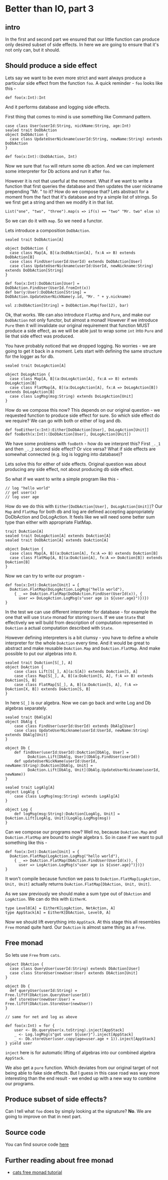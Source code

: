 # Better than IO, part 3 #
## intro ##
In the first and second part we ensured that our little function can produce only desired subset of side effects.
In here we are going to ensure that it's not only can, but it should.

## Should produce a side effect ##
Lets say we want to be even more strict and want always produce a particular side effect from the function `foo`.
A quick reminder - `foo` looks like this - 

    def foo(x:Int):Int
    
And it performs database and logging side effects. 

First thing that comes to mind is use something like Command pattern.

    case class User(userId:String, nickName:String, age:Int)
    sealed trait DoDbAction
    object DoDbAction {
      case class UpdateUserNickname(userId:String, newName:String) extends DoDbAction
    }

    def foo(x:Int):(DoDbAction, Int)
    
Now we sure that `foo` will return some db action. And we can implement some interpreter for Db actions and run it after `foo`. 

However it is not that userful at the moment. What if we want to write a function that first queries the database and then updates the user nickname prepending "Mr. " to it? How do we compose that?
Lets abstract for a moment from the fact that it's database and try a simple list of strings. 
So we first get a string and then we modify it in that list. 

    List("one", "two", "three").map(s => if(s) == "two" "Mr. two" else s)

So we can do it with `map`. So we need a functor. 

Lets introduce a composition `DoDbAction`.

    sealed trait DoDbAction[A]

    object DoDbAction {
      case class Map[A, B](a:DoDbAction[A], fx:A => B) extends DoDbAction[B]
      case class FindUser(userId:UserId) extends DoDbAction[User]
      case class UpdateUserNickname(userId:UserId, newNickname:String) extends DoDbAction[String]
    }
    
    def foo(x:Int):DoDbAction[User] = DoDbAction.FindUser(UserId.fromInt(x))
    def bar(y:User):DoDbAction[String] = DoDbAction.UpdateUserNickName(y.id, "Mr. " + y.nickname)
    
    val z:DoDbAction[String] = DoDbAction.Map(foo(12), bar)
    
Ok, that works. We can also introduce `FlatMap` and `Pure`, and make our `DoDbAction` not only functor, but almost a monad!
However if we introduce `Pure` then it will invalidate our original requirement that function MUST produce a side effect, as we will be able just to wrap some `int` into `Pure` and lie that side effect was produced.

You have probably noticed that we dropped logging. No worries - we are going to get it back in a moment.
Lets start with defining the same structure for the logger as for db.

    sealed trait DoLogAction[A]
    
    object DoLogAction {
      case class Map[A, B](a:DoLogAction[A], fx:A => B) extends DoLogAction[B]
      case class FlatMap[A, B](a:DoLogAction[A], fx:A => DoLogAction[B]) extends DoLogAction[B]
      case class LogMsg(msg:String) extends DoLogAction[Unit]
    }
    
How do we compose this now? This depends on our original question - we requested function to produce side effect for sure. 
So which side effect do we require? We can go with both or either of log and db.

    def fooEither(x:Int):Either[DoDbAction[User], DoLogAction[Unit]]
    def fooBoth(x:Int):(DoDbAction[User], DoLogAction[Unit])

We have some problems with `fooBoth` - how do we interpret this? First `_._1` and then `_._2` second side effect? Or vice versa? 
What if side effects are somewhat connected (e.g. log is logging into database)?

Lets solve this for either of side effects. Original question was about producing any side effect, not about producing db side effect.

So what if we want to write a simple program like this - 

    // log "hello world"
    // get user(x)
    // log user age
    
How do we do this with `Either[DoDbAction[User], DoLogAction[Unit]]`? 
Our `Map` and `FlatMap` for both db and log are defined accepting appropriately DoDbAction and DoLogAction.
It feels like we will need some better sum type than either with appropriate FlatMap.

    trait DoAction[A]
    sealed trait DoLogAction[A] extends DoAction[A]
    sealed trait DoDbAction[A] extends DoAction[A]
    
    object DoAction {
      case class Map[A, B](a:DoAction[A], fx:A => B) extends DoAction[B]
      case class FlatMap[A, B](a:DoAction[A], fx:A => DoAction[B]) extends DoAction[B]
    }
    
Now we can try to  write our program - 

    def foo(x:Int):DoAction[Unit] = {
      DoAction.FlatMap(DoLogAction.LogMsg("hello world"), 
        { _ => DoAction.FlatMap(DoDbAction.FindUser(UserId(x)), {
          user => DoLogAction.LogMsg(s"user age is ${user.age}")})})
    }

In the test we can use different interpreter for database - for example the one that will use `State` monad for storing `User`s.
If we use `State` that effectively we will build from description of computation represented in `DoAction` a actual computation described with `State`.

However defining interpreters is a bit clumsy - you have to define a whole interpreter for the whole `DoAction` every time.
And it would be great to abstract and make reusable `DoAction.Map` and `DoAction.FlatMap`. And make possible to put our algebras into it.

    sealed trait DoAction[S[_], A]
    object DoAction {
        case class Lift[S[_], A](a:S[A]) extends DoAction[S, A]
        case class Map[S[_], A, B](a:DoAction[S, A], f:A => B) extends DoAction[S, B]
        case class FlatMap[S[_], A, B](a:DoAction[S, A], f:A => DoAction[X, B]) extends DoAction[S, B]
    }
    
In here `S[_]` is our algebra. Now we can go back and write Log and Db algebras separately.

    sealed trait DbAlg[A]
    object DbAlg {
        case class FindUser(userId:UserId) extends DbAlg[User]
        case class UpdateUserNickname(userId:UserId, newName:String) extends DbAlg[Unit]
    }
    
    object Db {
        def findUser(userId:UserId):DoAction[DbAlg, User] = 
              DoAction.Lift[DbAlg, User](DbAlg.FindUser(userId))
        def updateUserNickName(userId:UserId, newName:String):DoAction[DbAlg, Unit] = 
              DoAction.Lift[DbAlg, Unit](DbAlg.UpdateUserNickname(userId, newName))
    }
    
    sealed trait LogAlg[A]
    object LogAlg {
        case class LogMsg(msg:String) extends LogAlg[A]
    }
    
    object Log {
        def logMsg(msg:String):DoAction[LogAlg, Unit] = DoAction.Lift[LogAlg, Unit](LogAlg.LogMsg(msg))
    }
    
Can we compose our programs now? Well no, because `DoAction.Map` and `DoAction.FlatMap` are bound to single algebra `S`.
So in case if we want to pull something like this - 

    def foo(x:Int):DoAction[Unit] = {
      DoAction.FlatMap(LogAction.LogMsg("hello world"), 
        { _ => DoAction.FlatMap(DbAction.FindUser(UserId(x)), {
          user => LogAction.LogMsg(s"user age is ${user.age}")})})
    }
    
It won't compile because function we pass to `DoAction.FlatMap[LogAction, Unit, Unit]` actually returns `DoAction.FlatMap[DbAction, Unit, Unit]`.

As we saw previously we should make a sum type out of `DbAction` and `LogAction`. We can do this with `EitherK`. 

    type Level0[A] = EitherK[LogAction, NetAction, A]
    type AppStack[A] = EitherK[DbAction, Level0, A]
    
Now we should lift everything into `AppStack`.
At this stage this all resembles `Free` monad quite hard. 
Our `DoAction` is almost same thing as a `Free`.

## Free monad ##
So lets use `Free` from `cats`.

    object DbAction {
      case class QueryUser(userId:String) extends DbAction[User]
      case class StoreUser(newUser:User) extends DbAction[Unit]
    }
    
    object Db {
      def queryUser(userId:String) = Free.liftF(DbAction.QueryUser(userId))
      def storeUser(newUser:User) = Free.liftF(DbAction.StoreUser(newUser))
    }

    // same for net and log as above

    def foo(x:Int) = for {
        user <- Db.queryUser(x.toString).inject[AppStack]
        _ <- Log.logMsg(s"got user ${user}").inject[AppStack]
        _ <- Db.storeUser(user.copy(age=user.age + 1)).inject[AppStack]
    } yield user
    
`inject` here is for automatic lifting of algebras into our combined algebra `AppStack`.

We also get a `pure` function. Which deviates from our original target of not being able to fake side effects. 
But I guess in this case road was way more interesting than the end result - we ended up with a new way to combine our programs. 

## Produce subset of side effects? ##

Can I tell what `foo` does by simply looking at the signature? __No__.
We are going to improve on that in next part.

## Source code ##
You can find source code [here](https://github.com/dehun/better-than-io-free)

## Further reading about free monad ##

- [cats free monad tutorial](https://typelevel.org/cats/datatypes/freemonad.html)
    

